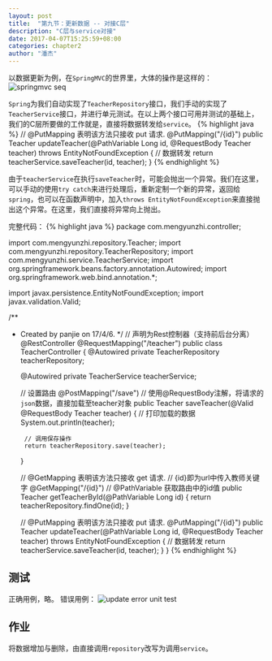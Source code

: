 ```yaml
---
layout: post
title:  "第九节：更新数据 -- 对接C层"
description: "C层与service对接"
date: 2017-04-07T15:25:59+08:00
categories: chapter2
author: "潘杰"
---
```

以数据更新为例，在`SpringMVC`的世界里，大体的操作是这样的：
![springmvc seq]({{site.imageurl}}/chapter2/29.png)

`Spring`为我们自动实现了`TeacherRepository`接口，我们手动的实现了`TeacherService`接口，并进行单元测试。在以上两个接口可用并测试的基础上，我们的C层所要做的工作就是，直接将数据转发给`service`。
{% highlight java %}
    // @PutMapping 表明该方法只接收 put 请求.
    @PutMapping("/{id}")
    public Teacher updateTeacher(@PathVariable Long id, @RequestBody Teacher teacher) throws EntityNotFoundException {
        // 数据转发
        return teacherService.saveTeacher(id, teacher);
    }
{% endhighlight %}

由于`teacherService`在执行`saveTeacher`时，可能会抛出一个异常。我们在这里，可以手动的使用`try catch`来进行处理后，重新定制一个新的异常，返回给`spring`，也可以在函数声明中，加入`throws EntityNotFoundException`来直接抛出这个异常。在这里，我们直接将异常向上抛出。

完整代码：
{% highlight java %}
package com.mengyunzhi.controller;

import com.mengyunzhi.repository.Teacher;
import com.mengyunzhi.repository.TeacherRepository;
import com.mengyunzhi.service.TeacherService;
import org.springframework.beans.factory.annotation.Autowired;
import org.springframework.web.bind.annotation.*;

import javax.persistence.EntityNotFoundException;
import javax.validation.Valid;

/**
 * Created by panjie on 17/4/6.
 */
// 声明为Rest控制器（支持前后台分离）
@RestController
@RequestMapping("/teacher")
public class TeacherController {
    @Autowired
    private TeacherRepository teacherRepository;

    @Autowired
    private TeacherService teacherService;

    // 设置路由
    @PostMapping("/save")
    // 使用@RequestBody注解，将请求的`json`数据，直接加载至teacher对象
    public Teacher saveTeacher(@Valid @RequestBody Teacher teacher) {
        // 打印加载的数据
        System.out.println(teacher);

        // 调用保存操作
        return teacherRepository.save(teacher);
    }

    // @GetMapping 表明该方法只接收 get 请求.
    // {id}即为url中传入教师关键字
    @GetMapping("/{id}")
    // @PathVariable 获取路由中的id值
    public Teacher getTeacherById(@PathVariable Long id) {
        return teacherRepository.findOne(id);
    }

    // @PutMapping 表明该方法只接收 put 请求.
    @PutMapping("/{id}")
    public Teacher updateTeacher(@PathVariable Long id, @RequestBody Teacher teacher) throws EntityNotFoundException {
        // 数据转发
        return teacherService.saveTeacher(id, teacher);
    }
}
{% endhighlight %}
## 测试
正确用例，略。
错误用例：
![update error unit test]({{site.imageurl}}/chapter2/30.png)

## 作业
将数据增加与删除，由直接调用`repository`改写为调用`service`。